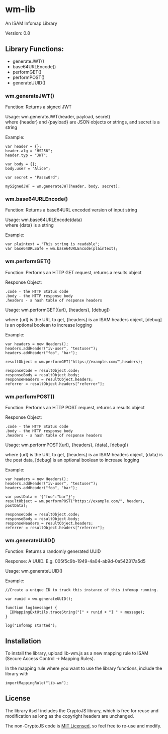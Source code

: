 # wm-lib
An ISAM Infomap Library

Version: 0.8

## Library Functions:

- generateJWT()
- base64URLEncode()
- performGET()
- performPOST()
- generateUUID()

### wm.generateJWT()
Function:  Returns a signed JWT  

Usage: wm.generateJWT(header, payload, secret)  
where {header} and {payload} are JSON objects or strings, and secret is a string

Example:

    var header = {};
    header.alg = "HS256";
    header.typ = "JWT";

    var body = {};
    body.user = "Alice";

    var secret = "Passw0rd";

    mySignedJWT = wm.generateJWT(header, body, secret);

### wm.base64URLEncode()
Function: Returns a base64URL encoded version of input string

Usage: wm.base64URLEncode(data)  
where {data} is a string

Example:

    var plaintext = "This string is readable";
    var base64URLSafe = wm.base64URLEncode(plaintext);

### wm.performGET()
Function: Performs an HTTP GET request, returns a results object

Response Object:    

	.code - the HTTP Status code
	.body - the HTTP response body
	.headers - a hash table of response headers

Usage: wm.performGET({url}, {headers}, [debug])

where {url} is the URL to get, {headers} is an ISAM headers object, [debug] is an optional boolean to increase logging

Example:

	var headers = new Headers();
	headers.addHeader("iv-user", "testuser");
	headers.addHeader("foo", "bar");

	resultObject = wm.performGET("https://example.com/",headers);

	responseCode = resultObject.code;
	responseBody = resultObject.body;
	responseHeaders = resultObject.headers;
	referrer = resultObject.headers["referrer"];

### wm.performPOST()
Function: Performs an HTTP POST request, returns a results object

Response Object:    

	.code - the HTTP Status code
	.body - the HTTP response body
	.headers - a hash table of response headers

Usage: wm.performPOST({url}, {headers}, {data}, [debug])

where {url} is the URL to get, {headers} is an ISAM headers object, {data} is the post data, [debug] is an optional boolean to increase logging

Example:

	var headers = new Headers();
	headers.addHeader("iv-user", "testuser");
	headers.addHeader("foo", "bar");

	var postData = '{"foo":"bar"}';
	resultObject = wm.performPOST("https://example.com/", headers, postData);

	responseCode = resultObject.code;
	responseBody = resultObject.body;
	responseHeaders = resultObject.headers;
	referrer = resultObject.headers["referrer"];

### wm.generateUUID()
Function: Returns a randomly generated UUID

Response: A UUID. E.g. 005f5c9b-1949-4a04-ab9d-0a542317a5d5

Usage: wm.generateUUID()

Example:

    //Create a unique ID to track this instance of this infomap running.
    
    var runid = wm.generateUUID();

    function log(message) {
      IDMappingExtUtils.traceString("[" + runid + "] " + message);
    }

    log("Infomap started");



## Installation

To install the library, upload lib-wm.js as a new mapping rule to ISAM (Secure Access Control -> Mapping Rules).

In the mapping rule where you want to use the library functions, include the library with

    importMappingRule("lib-wm");

## License

The library itself includes the CryptoJS library, which is free for reuse and modification as long as the copyright headers are unchanged.

The non-CryptoJS code is [MIT Licensed](https://en.wikipedia.org/wiki/MIT_License), so feel free to re-use and modify.
